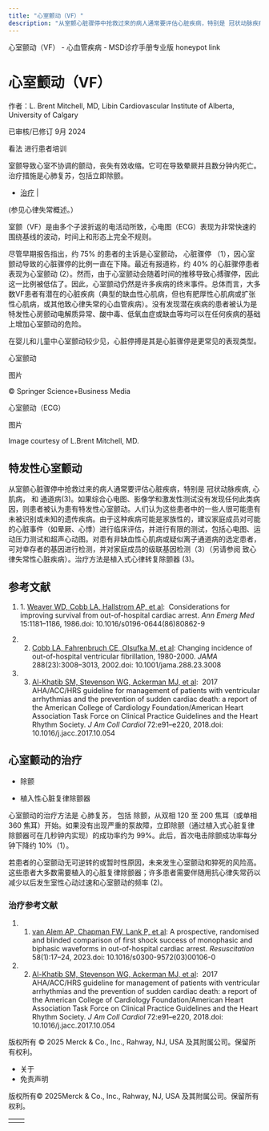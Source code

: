 ```yaml
---
title: "心室颤动（VF）"
description: "从室颤心脏骤停中抢救过来的病人通常要评估心脏疾病，特别是 冠状动脉疾病, 心肌病， 和 通道病(3)。如果综合心电图、影像学和激发性测试没有发现任何此类病因，则患者被认为患有特发性心室颤动。人们认为这些患者中的一些人很可能患有未被识别或未知的遗传疾病。由于这种疾病可能是家族性的，建议家庭成员对可能的心脏事件（如晕厥、心悸）进行临床评估，并进行有限的测试，包括心电图、运动压力测试和超声心动图。对患有非缺血性心肌病或疑似离子通道病的选定患者，可对幸存者的基因进行检测，并对家庭成员的级联基因检测（3）（另请参阅 致心律失常性心脏疾病）。治疗方法是植入式心律转复除颤器 (3)。"
---
```


﻿心室颤动（VF） - 心血管疾病 - MSD诊疗手册专业版 honeypot link

# 心室颤动（VF）

作者：L. Brent Mitchell, MD, Libin Cardiovascular Institute of Alberta, University of Calgary

已审核/已修订 9月 2024

看法 进行患者培训

室颤导致心室不协调的颤动，丧失有效收缩。它可在导致晕厥并且数分钟内死亡。治疗措施是心肺复苏，包括立即除颤。

- [治疗](#治疗_v21366791_zh) \|

(参见心律失常概述。）

室颤（VF）是由多个子波折返的电活动所致，心电图（ECG）表现为非常快速的围绕基线的波动，时间上和形态上完全不规则。

尽管早期报告指出，约 75% 的患者的主诉是心室颤动， 心脏骤停 （1），因心室颤动导致的心脏骤停的比例一直在下降。最近有报道称，约 40% 的心脏骤停患者表现为心室颤动 (2）。然而，由于心室颤动会随着时间的推移导致心搏骤停，因此这一比例被低估了。因此，心室颤动仍然是许多疾病的终末事件。总体而言，大多数VF患者有潜在的心脏疾病（典型的缺血性心肌病，但也有肥厚性心肌病或扩张性心肌病，或其他致心律失常的心血管疾病）。没有发现潜在疾病的患者被认为是 特发性心房颤动电解质异常、酸中毒、低氧血症或缺血等均可以在任何疾病的基础上增加心室颤动的危险。

在婴儿和儿童中心室颤动较少见，心脏停搏是其是心脏骤停是更常见的表现类型。

心室颤动



图片

© Springer Science+Business Media

心室颤动（ECG）



图片

Image courtesy of L.Brent Mitchell, MD.

## 特发性心室颤动

从室颤心脏骤停中抢救过来的病人通常要评估心脏疾病，特别是 冠状动脉疾病, 心肌病， 和 通道病(3)。如果综合心电图、影像学和激发性测试没有发现任何此类病因，则患者被认为患有特发性心室颤动。人们认为这些患者中的一些人很可能患有未被识别或未知的遗传疾病。由于这种疾病可能是家族性的，建议家庭成员对可能的心脏事件（如晕厥、心悸）进行临床评估，并进行有限的测试，包括心电图、运动压力测试和超声心动图。对患有非缺血性心肌病或疑似离子通道病的选定患者，可对幸存者的基因进行检测，并对家庭成员的级联基因检测（3）（另请参阅 致心律失常性心脏疾病）。治疗方法是植入式心律转复除颤器 (3)。

## 参考文献

1. 1. [Weaver WD, Cobb LA, Hallstrom AP, et al](https://pubmed.ncbi.nlm.nih.gov/3752649/):  Considerations for improving survival from out-of-hospital cardiac arrest. _Ann Emerg Med_ 15:1181–1186, 1986.doi: 10.1016/s0196-0644(86)80862-9

2. 2. [Cobb LA, Fahrenbruch CE, Olsufka M, et al](https://pubmed.ncbi.nlm.nih.gov/12479765/): Changing incidence of out-of-hospital ventricular fibrillation, 1980-2000. _JAMA_ 288(23):3008–3013, 2002.doi: 10.1001/jama.288.23.3008

3. 3. [Al-Khatib SM, Stevenson WG, Ackerman MJ, et al](https://pubmed.ncbi.nlm.nih.gov/29097296/):  2017 AHA/ACC/HRS guideline for management of patients with ventricular arrhythmias and the prevention of sudden cardiac death: a report of the American College of Cardiology Foundation/American Heart Association Task Force on Clinical Practice Guidelines and the Heart Rhythm Society. _J Am Coll Cardiol_ 72:e91–e220, 2018.doi: 10.1016/j.jacc.2017.10.054


## 心室颤动的治疗

- 除颤

- 植入性心脏复律除颤器


心室颤动的治疗方法是 心肺复苏， 包括 除颤，从双相 120 至 200 焦耳（或单相 360 焦耳）开始。如果没有出现严重的泵故障，立即除颤（通过植入式心脏复律除颤器可在几秒钟内实现）的成功率约为 99%。此后，首次电击除颤成功率每分钟下降约 10%（1）。

若患者的心室颤动无可逆转的或暂时性原因，未来发生心室颤动和猝死的风险高。这些患者大多数需要植入的心脏复律除颤器；许多患者需要伴随用抗心律失常药以减少以后发生室性心动过速和心室颤动的频率 (2)。

### 治疗参考文献

1. 1. [van Alem AP, Chapman FW, Lank P, et al](https://pubmed.ncbi.nlm.nih.gov/12867305/): A prospective, randomised and blinded comparison of first shock success of monophasic and biphasic waveforms in out-of-hospital cardiac arrest. _Resuscitation_ 58(1):17–24, 2023.doi: 10.1016/s0300-9572(03)00106-0

2. 2. [Al-Khatib SM, Stevenson WG, Ackerman MJ, et al](https://pubmed.ncbi.nlm.nih.gov/29097296/):  2017 AHA/ACC/HRS guideline for management of patients with ventricular arrhythmias and the prevention of sudden cardiac death: a report of the American College of Cardiology Foundation/American Heart Association Task Force on Clinical Practice Guidelines and the Heart Rhythm Society. _J Am Coll Cardiol_ 72:e91–e220, 2018.doi: 10.1016/j.jacc.2017.10.054




版权所有 © 2025
Merck & Co., Inc., Rahway, NJ, USA 及其附属公司。保留所有权利。

- 关于
- 免责声明

版权所有© 2025Merck & Co., Inc., Rahway, NJ, USA 及其附属公司。保留所有权利。

|     |     |
| --- | --- |
|  |  |